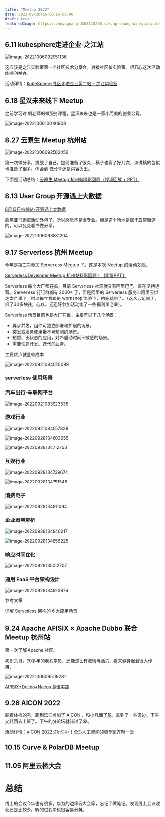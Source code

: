 ```yaml
---
title: "Meetup 2022"
date: 2022-09-20T16:06:16+08:00
draft: true
featuredImage: https://zhuyaguang-1308110266.cos.ap-shanghai.myqcloud.com/img/640-20220921083621330.jpeg
---
```




## 6.11 kubesphere走进企业-之江站

![image-20221006092951136](https://zhuyaguang-1308110266.cos.ap-shanghai.myqcloud.com/img/image-20221006092951136.png)

这应该是之江实验室第一个社区技术分享会。对接社区和实验室。很开心这次活动能顺利举办。

活动详情：[KubeSphere 社区走进企业第二站 – 之江实验室](https://mp.weixin.qq.com/s/9Pvbbq2P0wEIkGEiqjwz2w)

## 6.18 星汉未来线下 Meetup

之前学习过 胡老师的微服务课程，星汉未来也是一家小而美的创业公司。

![image-20221006100101908](https://zhuyaguang-1308110266.cos.ap-shanghai.myqcloud.com/img/image-20221006100101908.png)

## 8.27 云原生 Meetup 杭州站

![image-20221006092502456](https://zhuyaguang-1308110266.cos.ap-shanghai.myqcloud.com/img/image-20221006092502456.png)

第一次做分享，挑战了自己。提前准备了很久，稿子也背了好几次，演讲稿的包袱也准备了很多。体会到 做分享还是内容为王。

下面是活动总结：[云原生 Meetup 杭州站精彩回顾（视频回放 + PPT）](https://mp.weixin.qq.com/s/uBjffU5EgcpEucOtqr9fjA)

## 8.13 User Group 开源遇上大数据

[8月13日杭州站-开源遇上大数据](https://mp.weixin.qq.com/s/NaI8kutqacaoZ0uOQNK_0w)

感觉亚马逊把活动外包了，所以感觉不是很专业。但是这个场地是属于五常街道的，可以免费看书做分享。

![image-20221006093831204](https://zhuyaguang-1308110266.cos.ap-shanghai.myqcloud.com/img/image-20221006093831204.png)

## 9.17 Serverless 杭州 Meetup



今年是第二次参加 Serverless Meetup 了。这是本次 Meetup 的活动文章。

[Serverless Developer Meetup 杭州站精彩回顾！【附赠PPT】](https://mp.weixin.qq.com/s/uN1Aa0L_Sd7noPZXM3RuSw)

Serverless 每个大厂都在搞，目前 Serverless 社区就只有阿里巴巴一直在坚持运营。Serverless 钉钉群都有 2000+ 了，但是阿里的 Serverless 服务和阿里云绑定太严重了，所以每年我都是 workshop 体验下，用完就删了。（这次忘记删了，扣了30多块钱，心疼。还还好参加活动拿了一些福利羊毛😁）。

Serverless 场景目前也是大厂在推，主要有以下几个场景：

- 异步并发，组件可独立部署和扩展的场景。
- 突发或服务使用量不可预测的场景。
- 短暂、无状态的应用，对冷启动时间不敏感的场景。
- 需要快速开发、迭代的业务。

主要优点就是省成本

![image-20220921084020099](https://zhuyaguang-1308110266.cos.ap-shanghai.myqcloud.com/img/image-20220921084020099.png)

### serverless 使用场景

### 汽车出行-车联网平台

![image-20220921083923535](https://zhuyaguang-1308110266.cos.ap-shanghai.myqcloud.com/img/image-20220921083923535.png)



### 游戏行业

![image-20220921084057838](https://zhuyaguang-1308110266.cos.ap-shanghai.myqcloud.com/img/image-20220921084057838.png)



![image-20220928134603655](https://zhuyaguang-1308110266.cos.ap-shanghai.myqcloud.com/img/image-20220928134603655.png)



![image-20220928134712753](https://zhuyaguang-1308110266.cos.ap-shanghai.myqcloud.com/img/image-20220928134712753.png)



### 互娱行业

![image-20220928134739674](https://zhuyaguang-1308110266.cos.ap-shanghai.myqcloud.com/img/image-20220928134739674.png)



![image-20220928134751548](https://zhuyaguang-1308110266.cos.ap-shanghai.myqcloud.com/img/image-20220928134751548.png)



### 消费电子

![image-20220928134811094](https://zhuyaguang-1308110266.cos.ap-shanghai.myqcloud.com/img/image-20220928134811094.png)



### 企业困境解析

![image-20220928134840217](https://zhuyaguang-1308110266.cos.ap-shanghai.myqcloud.com/img/image-20220928134840217.png)



![image-20220928134856225](https://zhuyaguang-1308110266.cos.ap-shanghai.myqcloud.com/img/image-20220928134856225.png)



### 响应时间优化



![image-20220928135012707](https://zhuyaguang-1308110266.cos.ap-shanghai.myqcloud.com/img/image-20220928135012707.png)

### 通用 FaaS 平台架构设计



![image-20220928134923976](https://zhuyaguang-1308110266.cos.ap-shanghai.myqcloud.com/img/image-20220928134923976.png)



参考文章

[详解 Serverless 架构的 6 大应用场景](https://mp.weixin.qq.com/s/6XfUdtneBEuGYelVKhIGKQ)

## 9.24 Apache APISIX × Apache Dubbo 联合 Meetup 杭州站

第一次了解 Apache 社区。

初识头哥。20多年的老程序员，还能这么有激情与活力，看来健身起到很大作用。

![image-20221006095119281](https://zhuyaguang-1308110266.cos.ap-shanghai.myqcloud.com/img/image-20221006095119281.png)

[APISIX+Dubbo+Nacos 最佳实践](https://github.com/KomachiSion/APISIX-Dubbo-Nacos)

## 9.26 AICON 2022

趁着体检的完，跑到滨江参加了 AICON ，和小凡面了基。拿到了一些周边。下午又赶回去上班了。下午的分论坛就错过了😭。

活动详情：[AICON 2022成功举办！全球人工智能领域专家齐聚一堂](https://mp.weixin.qq.com/s/gsfkCExHFgMITzZ3iMCqfA)



## 10.15 Curve & PolarDB Meetup



## 11.05 阿里云栖大会







# 总结

线上的会议今年也有很多，华为的边缘云大会等，忘记了做笔记。发现线上会议收获还是比较少。听的过程中也很容易分神。

